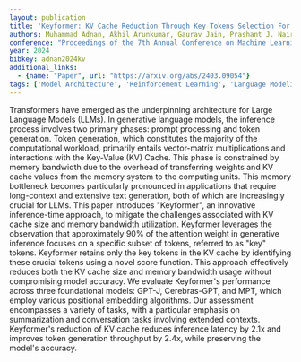 ```yaml
---
layout: publication
title: 'Keyformer: KV Cache Reduction Through Key Tokens Selection For Efficient Generative Inference'
authors: Muhammad Adnan, Akhil Arunkumar, Gaurav Jain, Prashant J. Nair, Ilya Soloveychik, Purushotham Kamath
conference: "Proceedings of the 7th Annual Conference on Machine Learning and Systems (MLSys) 2024"
year: 2024
bibkey: adnan2024kv
additional_links:
  - {name: "Paper", url: "https://arxiv.org/abs/2403.09054"}
tags: ['Model Architecture', 'Reinforcement Learning', 'Language Modeling', 'RAG', 'GPT', 'Pretraining Methods', 'Transformer', 'Prompting', 'Applications', 'Attention Mechanism']
---
```

Transformers have emerged as the underpinning architecture for Large Language
Models (LLMs). In generative language models, the inference process involves
two primary phases: prompt processing and token generation. Token generation,
which constitutes the majority of the computational workload, primarily entails
vector-matrix multiplications and interactions with the Key-Value (KV) Cache.
This phase is constrained by memory bandwidth due to the overhead of
transferring weights and KV cache values from the memory system to the
computing units. This memory bottleneck becomes particularly pronounced in
applications that require long-context and extensive text generation, both of
which are increasingly crucial for LLMs.
  This paper introduces "Keyformer", an innovative inference-time approach, to
mitigate the challenges associated with KV cache size and memory bandwidth
utilization. Keyformer leverages the observation that approximately 90% of the
attention weight in generative inference focuses on a specific subset of
tokens, referred to as "key" tokens. Keyformer retains only the key tokens in
the KV cache by identifying these crucial tokens using a novel score function.
This approach effectively reduces both the KV cache size and memory bandwidth
usage without compromising model accuracy. We evaluate Keyformer's performance
across three foundational models: GPT-J, Cerebras-GPT, and MPT, which employ
various positional embedding algorithms. Our assessment encompasses a variety
of tasks, with a particular emphasis on summarization and conversation tasks
involving extended contexts. Keyformer's reduction of KV cache reduces
inference latency by 2.1x and improves token generation throughput by 2.4x,
while preserving the model's accuracy.
